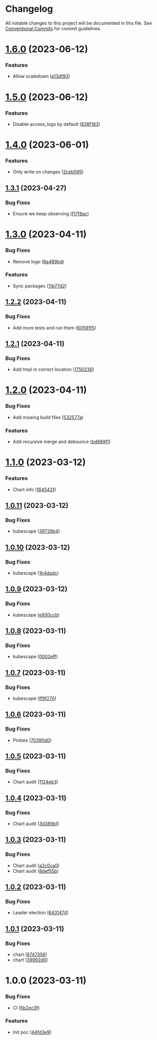 # Changelog

All notable changes to this project will be documented in this file. See
[Conventional Commits](https://conventionalcommits.org) for commit guidelines.

# [1.6.0](https://github.com/stenic/well-known/compare/v1.5.0...v1.6.0) (2023-06-12)


### Features

* Allow scaledown ([e13df93](https://github.com/stenic/well-known/commit/e13df93dd8dec00b2fe392a92bb68c3d2ae10a23))

# [1.5.0](https://github.com/stenic/well-known/compare/v1.4.0...v1.5.0) (2023-06-12)


### Features

* Disable access_logs by default ([838f183](https://github.com/stenic/well-known/commit/838f18395c2b2ee686246ada6d303478af980965))

# [1.4.0](https://github.com/stenic/well-known/compare/v1.3.1...v1.4.0) (2023-06-01)


### Features

* Only write on changes ([2ceb595](https://github.com/stenic/well-known/commit/2ceb595dc365b57325efd6b94fb20e6a98529ab8))

## [1.3.1](https://github.com/stenic/well-known/compare/v1.3.0...v1.3.1) (2023-04-27)


### Bug Fixes

* Ensure we keep observing ([f17f8ac](https://github.com/stenic/well-known/commit/f17f8acfef6256d7f3f81f1ae772b635d09e7d11))

# [1.3.0](https://github.com/stenic/well-known/compare/v1.2.2...v1.3.0) (2023-04-11)


### Bug Fixes

* Remove logo ([8a489bd](https://github.com/stenic/well-known/commit/8a489bd0fa35c7f2cb10b236ddc4cc3aa72ce95e))


### Features

* Sync packages ([11b77d2](https://github.com/stenic/well-known/commit/11b77d2044541b1c5fce32a3946d4d7b86b9c9df))

## [1.2.2](https://github.com/stenic/well-known/compare/v1.2.1...v1.2.2) (2023-04-11)


### Bug Fixes

* Add more tests and run them ([60591f5](https://github.com/stenic/well-known/commit/60591f5f8b1f1d6aa2a9727796fd212ded0a8fba))

## [1.2.1](https://github.com/stenic/well-known/compare/v1.2.0...v1.2.1) (2023-04-11)


### Bug Fixes

* Add tmpl in correct location ([1750236](https://github.com/stenic/well-known/commit/17502367f9d86092e6f1da16cbdcf166726a18a8))

# [1.2.0](https://github.com/stenic/well-known/compare/v1.1.0...v1.2.0) (2023-04-11)


### Bug Fixes

* Add missing build files ([532577a](https://github.com/stenic/well-known/commit/532577a12ab9207992d61b9920b3669bb2a4685f))


### Features

* Add recursive merge and debounce ([bd689f1](https://github.com/stenic/well-known/commit/bd689f1bb8fce98b3724b0a61a60ec8d4d951867))

# [1.1.0](https://github.com/stenic/well-known/compare/v1.0.11...v1.1.0) (2023-03-12)


### Features

* Chart info ([1645431](https://github.com/stenic/well-known/commit/1645431d2fed527aa45c064fd6132f27af53c36e))

## [1.0.11](https://github.com/stenic/well-known/compare/v1.0.10...v1.0.11) (2023-03-12)


### Bug Fixes

* kubescape ([39726b4](https://github.com/stenic/well-known/commit/39726b4ef9a7a12f8f5c56a614410c08a3a85a1f))

## [1.0.10](https://github.com/stenic/well-known/compare/v1.0.9...v1.0.10) (2023-03-12)


### Bug Fixes

* kubescape ([1b4dadc](https://github.com/stenic/well-known/commit/1b4dadc883d1e8231ae29cbd4f4c6358a280fbb4))

## [1.0.9](https://github.com/stenic/well-known/compare/v1.0.8...v1.0.9) (2023-03-12)


### Bug Fixes

* kubescape ([e930ccb](https://github.com/stenic/well-known/commit/e930ccb55cf1c2c610a92d271ee4be07fa878830))

## [1.0.8](https://github.com/stenic/well-known/compare/v1.0.7...v1.0.8) (2023-03-11)


### Bug Fixes

* kubescape ([0002eff](https://github.com/stenic/well-known/commit/0002eff70a3d708ab1275e429ed948b28b14a516))

## [1.0.7](https://github.com/stenic/well-known/compare/v1.0.6...v1.0.7) (2023-03-11)


### Bug Fixes

* kubescape ([ff9f270](https://github.com/stenic/well-known/commit/ff9f2705d74189bdebd3886bfb05ee027e78ad3b))

## [1.0.6](https://github.com/stenic/well-known/compare/v1.0.5...v1.0.6) (2023-03-11)


### Bug Fixes

* Probes ([70390d0](https://github.com/stenic/well-known/commit/70390d038995d46638fe33d1fc2bfd460df535f6))

## [1.0.5](https://github.com/stenic/well-known/compare/v1.0.4...v1.0.5) (2023-03-11)


### Bug Fixes

* Chart audit ([1124eb3](https://github.com/stenic/well-known/commit/1124eb3714459e45c88a0baf238e5a4988446530))

## [1.0.4](https://github.com/stenic/well-known/compare/v1.0.3...v1.0.4) (2023-03-11)


### Bug Fixes

* Chart audit ([3d389b1](https://github.com/stenic/well-known/commit/3d389b105233f55422c66ae44f7aabfed7a0e6a2))

## [1.0.3](https://github.com/stenic/well-known/compare/v1.0.2...v1.0.3) (2023-03-11)


### Bug Fixes

* Chart audit ([a2c0ca0](https://github.com/stenic/well-known/commit/a2c0ca02db611fac143ef412b25903da4aaf5006))
* Chart audit ([8def55b](https://github.com/stenic/well-known/commit/8def55bfe6b54fe6b4cf70b36085cd5bee4b4562))

## [1.0.2](https://github.com/stenic/well-known/compare/v1.0.1...v1.0.2) (2023-03-11)


### Bug Fixes

* Leader election ([6431474](https://github.com/stenic/well-known/commit/643147495110524eb68ae347f99ea9a32f090f60))

## [1.0.1](https://github.com/stenic/well-known/compare/v1.0.0...v1.0.1) (2023-03-11)


### Bug Fixes

* chart ([8747356](https://github.com/stenic/well-known/commit/8747356888f18181fbcb41cc4c18d5b891788145))
* chart ([39992d0](https://github.com/stenic/well-known/commit/39992d0c4b98cca313e5d244cb62f0b8891d0966))

# 1.0.0 (2023-03-11)


### Bug Fixes

* CI ([5b2ec3f](https://github.com/stenic/well-known/commit/5b2ec3f0a36473f09cbd3d661b00ccbf1185fd1e))


### Features

* Init poc ([44fd3e9](https://github.com/stenic/well-known/commit/44fd3e91001db132d52019efe2b6c674025f5f23))
